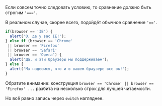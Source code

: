 Если совсем точно следовать условию, то сравнение должно быть строгим `'==='`. 

В реальном случае, скорее всего, подойдёт обычное сравнение `'=='`.

```js
if(browser == 'IE') {
  alert('О, да у вас IE!');
} else if (browser == 'Chrome'
 || browser == 'Firefox'
 || browser == 'Safari' 
 || browser == 'Opera') {
  alert('Да, и эти браузеры мы поддерживаем');
} else {
  alert('Мы надеемся, что и в вашем браузере все ок!');
}
```

Обратите внимание: конструкция `browser == 'Chrome' || browser == 'Firefox' ...` разбита на несколько строк для лучшей читаемости.

Но всё равно запись через `switch` нагляднее.